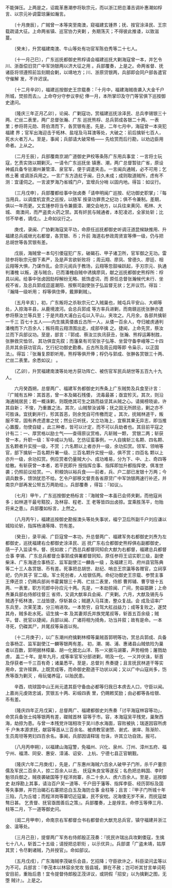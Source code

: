 <!-- { "loadSidebar": true } -->
不能弹压。上两是之，诏裁革惠潮参将耿宗元，而以浙江把总潘吉调补惠潮如桴言、以宗元补调雷琼廉如瀚言。

　　〔十月庚辰〕，广贼曾一本等突至南澳，窥福建玄锺界；抚、按官涂泽民、王宗载疏请大征。上命两省镇、巡官协力夹剿 
，务期荡灭；不得彼此推诿，以致滋蔓。

　　〔癸未〕，升赏福建南澳、牛山等处有功官军陈伯秀等二十七人。

　　〔十一月己巳〕，广东巡抚都御史熊桴请会福建巡抚大剿海寇曾一本，并乞令川、浙亟偿旧贷广中军饷银两以济大征之用 
。兵部覆奏，上是之。命两省督、抚诸臣将领遵照前旨刻期会剿，以靖地方；川、浙原贷银两，兵部即会同户部各遣官守催解 
发，不许迟误。

　　〔十二月辛卯〕，福建巡按御史王宗载奏：『十月中，福建海贼夜袭入大金千户所城，焚掠而去』。上命夺分守参议李纪 
俸一月，本所掌印及守门等官俱下巡按御史逮问。

　　〔隆庆三年正月乙卯〕，论闽、广剿寇功，赏福建巡抚涂泽民、总兵李锡银三十两、纻丝二表里，两广总督张瀚、广东 
巡抚熊桴、总兵郭成各银二十两、一表里；参将蒋元勋、蒋伯清而下，各赏银有差。先是，二年七月中，海寇曾一本突犯福建 
界；官军出海迎击于柘林、盐埕及马耳澳等处，大破之：前后擒斩七百人，死水火者万人。至是，事闻；兵部请大破常格—— 
先给赏而后行勘，以劝边臣用命者。上从之。

　　〔二月壬辰〕，兵部覆南京湖广道御史尹校等条陈广东用兵事宜：一言将士玩寇，乞责实效以期剿灭。一请令广东巡抚坐 
镇惠、潮，两广总督暂驻广省，原设神威兵备专驻潮州兼管漳、泉官军，便于调遣夹击。一言闽兵通贼，必不可用；乞练土著 
或调浙兵用之。一言广东方造舡于闽，日久未成；成则取道贼所，虑有不测：宜谨伺之。一言波罗海乃省城门户，宜增兵分哨 
以固内地。得旨：如议行。

　　〔三月戊申〕，兵部覆都给事中张卤奏「请申明闽广巡按、纪功御史职掌」：『每当用兵，以调度机宜责之巡按，以随军 
按录功罪责之纪功；俱不令兼制。差期，俱以一年而更。又玄锺参将当令兼摄漳、潮交会地方，以兵往来黄冈、柘林、大城、 
南澳间，而严盗卖火药之禁。其有奸民与贼通者，本犯凌迟，全家处斩；比邻不举者，谪戍』。上命如议行之。

　　庚戌，录闽、广协剿海寇吴平功，命原任巡抚都御史听调汪道昆候缺推用、升福建总兵戚继光右都督，各赏银、币；升前 
海道右参政周贤宣等俸一级，仍与把总胡世等各赏银有差。

　　戊辰，海贼曾一本勾引倭寇犯广东，破碣石、甲子诸卫所，官军御之无功。雷琼参将耿宗元御下素严，及是声言欲斩败将 
；周云翔、廖凤、曾德久、廖廷、相云翔等大惧，乃谋作乱。会宗元阅兵于教场，云翔等忽鼓噪跃起，手刃宗元、执通判潘槐 
以叛，遂与贼合。已而潘槐自贼中诱擒廖凤，献之巡抚都御史熊桴所：桴具以闻。给事中张卤因劾桴解纷无略、抵饰虚词，而 
原任总督张瀚候代未行、坐视不省，及总兵郭成逗遛潮阳、按察司副使张子弘监督无状；乞并议罚。得旨：『瀚降一级听用； 
桴等俱住俸，戴罪剿贼』。

　　〔五月辛亥〕，初，广东叛将之杀耿宗元亡入贼巢也，贼屯兵平安山、大峒等处，入掠海丰县，从鹿境渡河。会总兵郭成 
等方率兵进剿，而南赣巡抚张翀亦遣参将蔡汝兰等兵至；于是共趋大浦白云屯以入平山，夹攻之。凡月余，各部共擒斩一千三 
百七十五人——内生擒真倭酋丘古所一人，从倭一百余人，夺归被虏通判潘槐而下六百余人；叛将周云翔溃围出走，成部卒擒 
之。捷闻，上命先赏，蔡汝兰而下兵部议功。至是，部言：『郭成、蔡汝兰执讯获丑，张瀚、熊桴运筹制胜，张翀救灾恤邻， 
其功俱宜先叙；而藩臬有司官张子弘等、坐营守备李峨等二十四员并其余获功官兵，乞行纪功御史勘奏。丘古所及周云翔等即 
令枭示，以正国法』。得旨：『张瀚复原职听用，熊桴等俱开俸；桴仍与郭成、张翀各赏银三十两、纻丝二表里。余悉如议』 
。

　　〔乙卯〕，升赏福建南澳等处地方获功阵亡、被伤官军民兵胡世等五百九十九人。

　　六月癸酉朔，总督两广、福建军务都御史刘焘条上广东贼势及兵食至计言：『广贼有五种：其首恶，曾一本及碣石残倭， 
流毒最甚；亟宜殄灭。其次，则沿海通贼居民；若一概诛剿，则既绝其可生之路而益坚其从贼之心。请揭榜晓谕，许其自新； 
不悛，乃重置之法。其次，山贼黎汝诚等；抚之固无所顾忌，剿之亦不可胜诛。宜抚剿并行，殄其首恶，则余党自可传檄而定 
。其次，抚贼林道干，叛服不常，固有养虎遗害之忧；然业已听抚，又立功海上，宜察其果无异志，即当推心置腹，勿使自疑 
。此三种者，皆可以计定，而不可以兵劫者也。其目前平寇之计有二：一、厚赏格以励士气——查得原议赏格，凡斩贼一颗， 
赏银二两；斩获曾一本，升职一级：军中咸以为轻。乞仿征蛮事例，一人自擒斩三名颗、四名颗、五名颗者升实授一级，不赏 
；六名颗以上者亦升一级，余功扣赏。领军、领哨等官，部下擒斩一百名颗升署一级、三百名颗升实授一级，俱不赏；四百名 
颗以上亦升一级，余功扣赏。例应赏者仍量贼大小、成功难易，分为下、中、上、奇四等给散。有斩获曾一本者，若平民即升 
授指挥佥事、指挥即加升都指挥使，俱准世袭；仍照前议给赏。一、积粮饷以裕兵食——前者，兵、户二部已发银十万两；今 
调兵数多，馈饷犹恐不给。乞令户部移文督责各省原贷广中军饷银两速行补还，并南京户部再发公帑五万两助给』。兵部覆奏 
，得旨：『如议』。

　　〔七月〕甲午，广东巡按御史杨标言：『海贼曾一本虽已会师夹剿，而他寇尚多；如林道干最号黠狡，及林容、程老、王 
老等皆四出卤掠。宜乘胜荡平，勿贻将来之患』。兵部覆如标言，上然之。

　　〔八月丙午〕，福建巡按御史勘报澳头等处失事状，福宁卫后所副千户刘应谦以城陷论斩，指挥杨涌等降、罚有差。

　　〔癸丑〕，录平闽、广巨寇曾一本功，升总督两广、福建军务右都御史刘焘为左都御史，巡抚福建右佥都御史涂泽民、巡 
抚广东右佥都御史熊桴俱右副都御史，荫一子入监读书，督、抚如故；广西总兵都督同知俞大猷为右都督，福建总兵都督佥事 
李锡、广东总兵都督佥事郭成俱署都督同知，原任参将王诏实职三级，副使柴涞、广东海道佥事杨芷、监军副使江一麟各一级 
，及福建三司、府州县官陈典等二十三人各赏银、币有差。死事把总胡世、赵纪、哨总王宗瀛等各赠官，立祠享祀，仍升其子 
官二级。军士死创者，人给银伍两。命纪功御史王宗载、参赞主事王俸还京；仍赐兵部尚书霍冀银三十两、纻丝二表里，侍郎 
曹邦辅、曹亨银十五两、一表里，职方司郎中孙应元十两。先是，一本劫掠闽、广间，势益猖獗；上命焘兼兵部右侍郎往督三 
省师，又调大猷率兵会闽、广夹剿。六月，大猷及锡先与贼遇于柘林澳，三战皆捷，俘斩甚众；贼遯入马耳澳，整众复战。会 
成及诏率广东兵至，次莱芜澳，分三哨进攻。一本势穷，自驾大舡战益力；成等复败之，遂焚其舟，贼多赴水死。诏生擒一本 
及其妻郑氏并族党尾叔等，斩首五百余级；贼平。督、抚官以捷闻，兵部以闽、广诸将相为掎角，功当并叙；故有是命。一本 
寻死，仍磔其尸，并尾叔等枭首以徇。

　　〔十二月庚子〕，以广东潮州府擒剿林樟等巢贼首郭明等功，赏总兵郭成、兵备佥事杨芷、监军副使江一麟等银两有差。 
初，潮、揭、浦、惠诸县山贼依险为巢者以百数，郭明据林樟巢、胡一化据北山洋、陈一义据马湖寨，声势相倚；屠戮劫虏， 
盖二十年。是年九月，成等率官军分部进剿，明及一化、一义并伏诛，斩首及俘获者一千三百有奇；诸巢悉平。至是，总督刘 
焘奏捷；且言抚民林道干等实用命，宜许赎罪。上既赏成等，而命御史勘道干功状以闻；又以广中山寇尚多，饬焘等亟为剿灭 
，毋玩愒养寇，以贻民患。

　　辛酉，琉球国中山王尚元遣其臣守备由必都等归我日本虏去人口，守臣以闻。上嘉尚元虔效忠诚，赏银五十两、彩缎四表 
里，仍赐敕奖励；由必都等各给银、币有差。

　　〔隆庆四年正月戊寅〕，总督两广、福建都御史刘焘奏「讨平海寇林容等功」，命赏兵备张士纯等银两有差，磔贼首林 
容等于市。容，本海寇吴平残党，巢聚西海，劫掠为患。与曾一本残党许瑞相攻于吴川赤水海面，容败被执；瑞遂因容所虏千 
户朱本源求抚，献容等首从三百余名、被虏教官谢赞、谢式、谢庠、陈渐阶、生员周坦等男妇四百余名。事闻，兵部因请释瑞 
勿诛，许其立功自效。报可。

　　〔八月丙申朔〕，以福建山海寇警，免福州、兴化、泉州、汀州、漳州五府、福宁州、福清、同安、惠安、漳浦、诏安、 
上杭、宁德七县正官朝觐。

　　〔隆庆六年二月庚戌〕，先是，广东惠州海贼六百余人破甲子门所，杀千户董宗儒及军民二百余人，掠二百余人以去， 
抚寇朱良宝等遂反；名色把总韩国、李时魁领兵御之，贼夜袭破国等于程洋岗寨，杀二十余人、虏六百余人。至是，巡按御史 
赵焞勘上其事，请治百户吴一道等、千户田于藩等、指挥李臣、经历郭标及国等失事罪，并罚治碣石右寨把总白玉及海防佥事 
金柱等；且言：『甲子门所城十年三陷，几为丘墟；而程洋岗等寨切近寇巢，民不安枕。况海倭无岁不来，而抚寇桀骜日甚。 
乞责督、抚官亟图善后之策』。兵部覆奏，上是焞言。命停玉等俸三月、柱等二月，下一道等御史问。

　　〔闺二月甲申〕，命南京右军都督佥书右都督俞大猷充总兵官，镇守福建并浙江金、温等处。

　　〔三月己丑〕，提督两广军务右侍郎殷正茂奏：『抚民许瑞出兵攻剿倭寇，生擒七十八人，斩首二十五级；请授把总职衔 
，以示优异』。兵部谓「广盗未靖，姑厚其赏；令尽剿诸贼，乃并授官」。命如部议。

　　〔五月戊戌〕，广东海贼李茂破乐会县，乞招降；守臣欲许之，科臣梁问孟等以为不可。兵部言：『李茂本以林容余党攻 
毁县城，罪在不赦；岂可听其甘言单词苟安目前，重贻后患！宜令提督侍郎殷正茂详议，或阴假「招安」以为擒剿之图，无堕 
贼计』。上是之。  
　 
